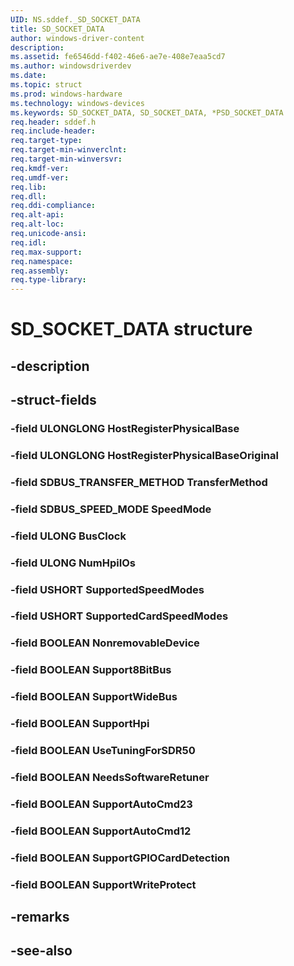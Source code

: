 ```yaml
---
UID: NS.sddef._SD_SOCKET_DATA
title: SD_SOCKET_DATA
author: windows-driver-content
description: 
ms.assetid: fe6546dd-f402-46e6-ae7e-408e7eaa5cd7
ms.author: windowsdriverdev
ms.date: 
ms.topic: struct
ms.prod: windows-hardware
ms.technology: windows-devices
ms.keywords: SD_SOCKET_DATA, SD_SOCKET_DATA, *PSD_SOCKET_DATA
req.header: sddef.h
req.include-header:
req.target-type:
req.target-min-winverclnt:
req.target-min-winversvr:
req.kmdf-ver:
req.umdf-ver:
req.lib:
req.dll:
req.ddi-compliance:
req.alt-api:
req.alt-loc:
req.unicode-ansi:
req.idl:
req.max-support:
req.namespace:
req.assembly:
req.type-library:
---
```


# SD_SOCKET_DATA structure

## -description



## -struct-fields

### -field ULONGLONG HostRegisterPhysicalBase			
 	
### -field ULONGLONG HostRegisterPhysicalBaseOriginal			
 	
### -field SDBUS_TRANSFER_METHOD TransferMethod			
 	
### -field SDBUS_SPEED_MODE SpeedMode			
 	
### -field ULONG BusClock			
 	
### -field ULONG NumHpiIOs			
 	
### -field USHORT SupportedSpeedModes			
 	
### -field USHORT SupportedCardSpeedModes			
 	
### -field BOOLEAN NonremovableDevice			
 	
### -field BOOLEAN Support8BitBus			
 	
### -field BOOLEAN SupportWideBus			
 	
### -field BOOLEAN SupportHpi			
 	
### -field BOOLEAN UseTuningForSDR50			
 	
### -field BOOLEAN NeedsSoftwareRetuner			
 	
### -field BOOLEAN SupportAutoCmd23			
 	
### -field BOOLEAN SupportAutoCmd12			
 	
### -field BOOLEAN SupportGPIOCardDetection			
 	
### -field BOOLEAN SupportWriteProtect			
 	
## -remarks

## -see-also